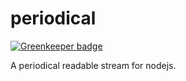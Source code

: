 periodical
==========

[![Greenkeeper badge](https://badges.greenkeeper.io/taoyuan/periodical.svg)](https://greenkeeper.io/)

A periodical readable stream for nodejs.
